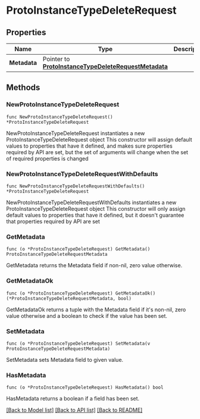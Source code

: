 # ProtoInstanceTypeDeleteRequest

## Properties

Name | Type | Description | Notes
------------ | ------------- | ------------- | -------------
**Metadata** | Pointer to [**ProtoInstanceTypeDeleteRequestMetadata**](ProtoInstanceTypeDeleteRequestMetadata.md) |  | [optional] 

## Methods

### NewProtoInstanceTypeDeleteRequest

`func NewProtoInstanceTypeDeleteRequest() *ProtoInstanceTypeDeleteRequest`

NewProtoInstanceTypeDeleteRequest instantiates a new ProtoInstanceTypeDeleteRequest object
This constructor will assign default values to properties that have it defined,
and makes sure properties required by API are set, but the set of arguments
will change when the set of required properties is changed

### NewProtoInstanceTypeDeleteRequestWithDefaults

`func NewProtoInstanceTypeDeleteRequestWithDefaults() *ProtoInstanceTypeDeleteRequest`

NewProtoInstanceTypeDeleteRequestWithDefaults instantiates a new ProtoInstanceTypeDeleteRequest object
This constructor will only assign default values to properties that have it defined,
but it doesn't guarantee that properties required by API are set

### GetMetadata

`func (o *ProtoInstanceTypeDeleteRequest) GetMetadata() ProtoInstanceTypeDeleteRequestMetadata`

GetMetadata returns the Metadata field if non-nil, zero value otherwise.

### GetMetadataOk

`func (o *ProtoInstanceTypeDeleteRequest) GetMetadataOk() (*ProtoInstanceTypeDeleteRequestMetadata, bool)`

GetMetadataOk returns a tuple with the Metadata field if it's non-nil, zero value otherwise
and a boolean to check if the value has been set.

### SetMetadata

`func (o *ProtoInstanceTypeDeleteRequest) SetMetadata(v ProtoInstanceTypeDeleteRequestMetadata)`

SetMetadata sets Metadata field to given value.

### HasMetadata

`func (o *ProtoInstanceTypeDeleteRequest) HasMetadata() bool`

HasMetadata returns a boolean if a field has been set.


[[Back to Model list]](../README.md#documentation-for-models) [[Back to API list]](../README.md#documentation-for-api-endpoints) [[Back to README]](../README.md)


